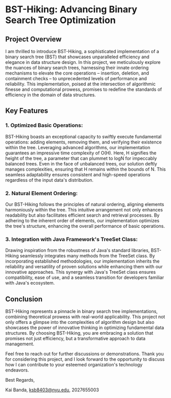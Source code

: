 # BST-Hiking: Advancing Binary Search Tree Optimization

## Project Overview

I am thrilled to introduce BST-Hiking, a sophisticated implementation of a binary search tree (BST) that showcases unparalleled efficiency and elegance in data structure design. In this project, we meticulously explore the nuances of binary search trees, harnessing their innate ordering mechanisms to elevate the core operations – insertion, deletion, and containment checks – to unprecedented levels of performance and reliability. This implementation, poised at the intersection of algorithmic finesse and computational prowess, promises to redefine the standards of efficiency in the domain of data structures.

## Key Features

### 1. **Optimized Basic Operations:**
   BST-Hiking boasts an exceptional capacity to swiftly execute fundamental operations: adding elements, removing them, and verifying their existence within the tree. Leveraging advanced algorithms, our implementation guarantees an impressive time complexity of O(H). Here, H signifies the height of the tree, a parameter that can plummet to logN for impeccably balanced trees. Even in the face of unbalanced trees, our solution deftly manages complexities, ensuring that H remains within the bounds of N. This seamless adaptability ensures consistent and high-speed operations regardless of the input data's distribution.

### 2. **Natural Element Ordering:**
   Our BST-Hiking follows the principles of natural ordering, aligning elements harmoniously within the tree. This intuitive arrangement not only enhances readability but also facilitates efficient search and retrieval processes. By adhering to the inherent order of elements, our implementation optimizes the tree's structure, enhancing the overall performance of basic operations.

### 3. **Integration with Java Framework's TreeSet Class:**
   Drawing inspiration from the robustness of Java's standard libraries, BST-Hiking seamlessly integrates many methods from the TreeSet class. By incorporating established methodologies, our implementation inherits the reliability and versatility of proven solutions while enhancing them with our innovative approaches. This synergy with Java's TreeSet class ensures compatibility, ease of use, and a seamless transition for developers familiar with Java's ecosystem.

## Conclusion

BST-Hiking represents a pinnacle in binary search tree implementations, combining theoretical prowess with real-world applicability. This project not only offers a glimpse into the complexities of algorithm design but also showcases the power of innovative thinking in optimizing fundamental data structures. By choosing BST-Hiking, you are embracing a solution that promises not just efficiency, but a transformative approach to data management.

Feel free to reach out for further discussions or demonstrations. Thank you for considering this project, and I look forward to the opportunity to discuss how I can contribute to your esteemed organization's technology endeavors.

Best Regards,

Kai Banda,
ksb8403@nyu.edu,
2027655003
